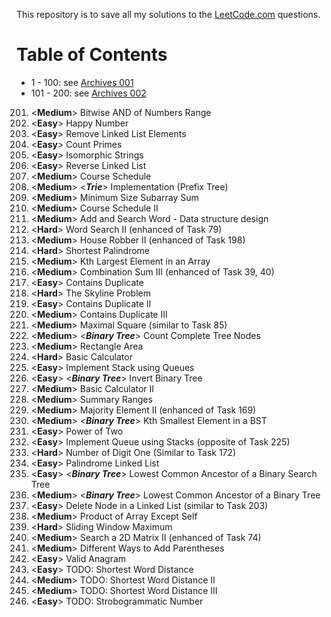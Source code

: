 This repository is to save all my solutions to the [LeetCode.com][LeetCode]
questions.


Table of Contents
=================

- 1 - 100: see [Archives 001][archive001]
- 101 - 200: see [Archives 002][archive002]


201. \<**Medium**>  Bitwise AND of Numbers Range
202. \<**Easy**>    Happy Number
203. \<**Easy**>    Remove Linked List Elements
204. \<**Easy**>    Count Primes
205. \<**Easy**>    Isomorphic Strings
206. \<**Easy**>    Reverse Linked List
207. \<**Medium**>  Course Schedule
208. \<**Medium**>  <***Trie***> Implementation (Prefix Tree)
209. \<**Medium**>  Minimum Size Subarray Sum
210. \<**Medium**>  Course Schedule II
211. \<**Medium**>  Add and Search Word - Data structure design
212. \<**Hard**>    Word Search II (enhanced of Task 79)
213. \<**Medium**>  House Robber II (enhanced of Task 198)
214. \<**Hard**>    Shortest Palindrome
215. \<**Medium**>  Kth Largest Element in an Array
216. \<**Medium**>  Combination Sum III (enhanced of Task 39, 40)
217. \<**Easy**>    Contains Duplicate
218. \<**Hard**>    The Skyline Problem
219. \<**Easy**>    Contains Duplicate II
220. \<**Medium**>  Contains Duplicate III
221. \<**Medium**>  Maximal Square (similar to Task 85)
222. \<**Medium**>  \<***Binary Tree***> Count Complete Tree Nodes
223. \<**Medium**>  Rectangle Area
224. \<**Hard**>    Basic Calculator
225. \<**Easy**>    Implement Stack using Queues
226. \<**Easy**>    \<***Binary Tree***> Invert Binary Tree
227. \<**Medium**>  Basic Calculator II
228. \<**Medium**>  Summary Ranges
229. \<**Medium**>  Majority Element II (enhanced of Task 169)
230. \<**Medium**>  \<***Binary Tree***> Kth Smallest Element in a BST
231. \<**Easy**>    Power of Two
232. \<**Easy**>    Implement Queue using Stacks (opposite of Task 225)
233. \<**Hard**>    Number of Digit One (Similar to Task 172)
234. \<**Easy**>    Palindrome Linked List
235. \<**Easy**>    \<***Binary Tree***> Lowest Common Ancestor of a Binary Search Tree
236. \<**Medium**>  \<***Binary Tree***> Lowest Common Ancestor of a Binary Tree
237. \<**Easy**>    Delete Node in a Linked List (similar to Task 203)
238. \<**Medium**>  Product of Array Except Self
239. \<**Hard**>    Sliding Window Maximum
240. \<**Medium**>  Search a 2D Matrix II (enhanced of Task 74)
241. \<**Medium**>  Different Ways to Add Parentheses
242. \<**Easy**>    Valid Anagram
243. \<**Easy**>    TODO: Shortest Word Distance
244. \<**Medium**>  TODO: Shortest Word Distance II
245. \<**Medium**>  TODO: Shortest Word Distance III
246. \<**Easy**>    TODO: Strobogrammatic Number


[LeetCode]: https://leetcode.com/problemset/all/
[archive001]: /archives001
[archive002]: /archives002
